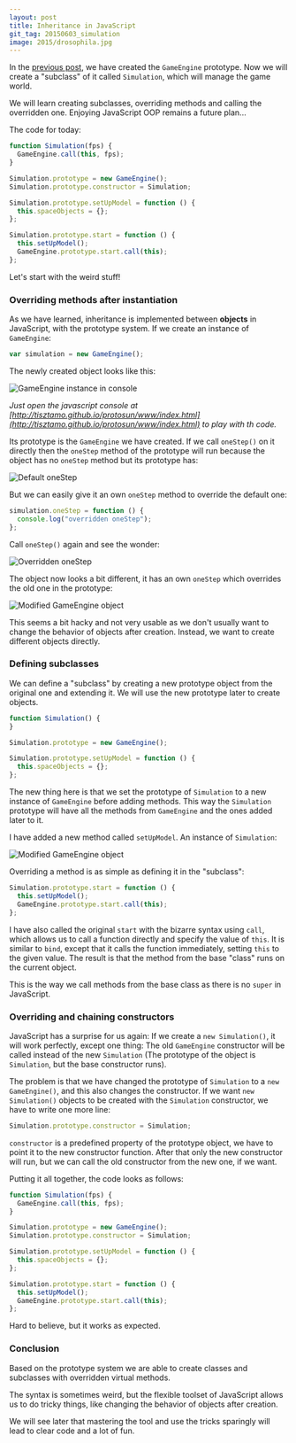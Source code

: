 ```yaml
---
layout: post
title: Inheritance in JavaScript
git_tag: 20150603_simulation
image: 2015/drosophila.jpg
---
```



In the [previous post](http://tisztamo.github.io/protosun/2015/05/26/prototype-game-engine.html), we have created the `GameEngine` prototype. Now we will create a "subclass" of it called `Simulation`, which will manage the game world.

We will learn creating subclasses, overriding methods and calling the overridden one. Enjoying JavaScript OOP remains a future plan...

The code for today:

```javascript
function Simulation(fps) {
  GameEngine.call(this, fps);
}

Simulation.prototype = new GameEngine();
Simulation.prototype.constructor = Simulation;

Simulation.prototype.setUpModel = function () {
  this.spaceObjects = {};
};

Simulation.prototype.start = function () {
  this.setUpModel();
  GameEngine.prototype.start.call(this);
};
```

Let's start with the weird stuff!

### Overriding methods after instantiation ###


As we have learned, inheritance is implemented between **objects** in JavaScript, with the prototype system. If we create an instance of `GameEngine`:

```javascript
var simulation = new GameEngine();
```

The newly created object looks like this:

![](../../../assets/article_images/2015/gameengine.png "GameEngine instance in console")

*Just open the javascript console at [http://tisztamo.github.io/protosun/www/index.html](http://tisztamo.github.io/protosun/www/index.html) to play with th code.*

Its prototype is the `GameEngine` we have created. If we call `oneStep()` on it directly then the `oneStep` method of the prototype will  run because the object has no `oneStep` method but its prototype has:

![](../../../assets/article_images/2015/onestep.png "Default oneStep")

But we can easily give it an own `oneStep` method to override the default one:

```javascript
simulation.oneStep = function () {
  console.log("overridden oneStep");
};
```

Call `oneStep()` again and see the wonder:

![](../../../assets/article_images/2015/overridden.png "Overridden oneStep")

The object now looks a bit different, it has an own `oneStep` which overrides the old one in the prototype:

![](../../../assets/article_images/2015/modifiedsimulation.png "Modified GameEngine object")

This seems a bit hacky and not very usable as we don't usually want to change the behavior of objects after creation. Instead, we want to create different objects directly.


### Defining subclasses ###

We can define a "subclass" by creating a new prototype object from the original one and extending it. We will use the new prototype later to create objects.

```javascript
function Simulation() {
}

Simulation.prototype = new GameEngine();

Simulation.prototype.setUpModel = function () {
  this.spaceObjects = {};
};
```

The new thing here is that we set the prototype of `Simulation` to a new instance of `GameEngine` before adding methods. This way the `Simulation` prototype will have all the methods from `GameEngine` and the ones added later to it.

I have added a new method called `setUpModel`. An instance of `Simulation`:

![](../../../assets/article_images/2015/modifiedsimulation.png "Modified GameEngine object")

Overriding a method is as simple as defining it in the "subclass":

```javascript
Simulation.prototype.start = function () {
  this.setUpModel();
  GameEngine.prototype.start.call(this);
};
```

I have also called the original `start` with the bizarre syntax using `call`, which allows us to call a function directly and specify the value of `this`. It is similar to `bind`, except that it calls the function immediately, setting `this` to the given value. The result is that the method from the base "class" runs on the current object.

This is the way we call methods from the base class as there is no `super` in JavaScript.

### Overriding and chaining constructors ###

JavaScript has a surprise for us again: If we create a `new Simulation()`, it will work perfectly, except one thing: The old `GameEngine` constructor will be called instead of the new `Simulation` (The prototype of the object is `Simulation`, but the base constructor runs).

The problem is that we have changed the prototype of `Simulation` to a `new GameEngine()`, and this also changes the constructor. If we want `new Simulation()` objects to be created with the `Simulation` constructor, we have to write one more line:

```javascript
Simulation.prototype.constructor = Simulation;
```

`constructor` is a predefined property of the prototype object, we have to point it to the new constructor function. After that only the new constructor will run, but we can call the old constructor from the new one, if we want.

Putting it all together, the code looks as follows:

```javascript
function Simulation(fps) {
  GameEngine.call(this, fps);
}

Simulation.prototype = new GameEngine();
Simulation.prototype.constructor = Simulation;

Simulation.prototype.setUpModel = function () {
  this.spaceObjects = {};
};

Simulation.prototype.start = function () {
  this.setUpModel();
  GameEngine.prototype.start.call(this);
};
```

Hard to believe, but it works as expected.

### Conclusion ###

Based on the prototype system we are able to create classes and subclasses with overridden virtual methods.

The syntax is sometimes weird, but the flexible toolset of JavaScript allows us to do tricky things, like changing the behavior of objects after creation.

We will see later that mastering the tool and use the tricks sparingly will lead to clear code and a lot of fun.